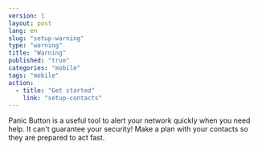 ```yaml
---
version: 1
layout: post
lang: en
slug: "setup-warning"
type: "warning"
title: "Warning"
published: "true"
categories: "mobile"
tags: "mobile"
action: 
  - title: "Get started"
    link: "setup-contacts"
---
```


Panic Button is a useful tool to alert your network quickly when you need help. It can't guarantee your security! Make a plan with your contacts so they are prepared to act fast. 
